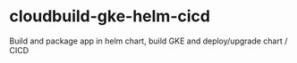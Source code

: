 # cloudbuild-gke-helm-cicd
Build and package app in helm chart, build GKE and deploy/upgrade chart / CICD
